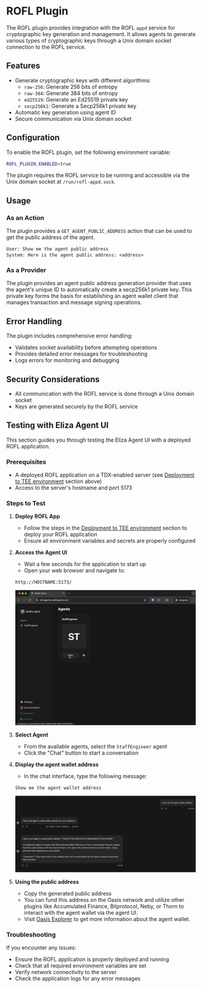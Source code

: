 # ROFL Plugin

The ROFL plugin provides integration with the ROFL `appd` service for cryptographic key generation and management. It allows agents to generate various types of cryptographic keys through a Unix domain socket connection to the ROFL service.

## Features

- Generate cryptographic keys with different algorithms:
  - `raw-256`: Generate 256 bits of entropy
  - `raw-384`: Generate 384 bits of entropy
  - `ed25519`: Generate an Ed25519 private key
  - `secp256k1`: Generate a Secp256k1 private key
- Automatic key generation using agent ID
- Secure communication via Unix domain socket

## Configuration

To enable the ROFL plugin, set the following environment variable:

```bash
ROFL_PLUGIN_ENABLED=true
```

The plugin requires the ROFL service to be running and accessible via the Unix domain socket at `/run/rofl-appd.sock`.

## Usage

### As an Action

The plugin provides a `GET_AGENT_PUBLIC_ADDRESS` action that can be used to get the public address of the agent.

```
User: Show me the agent public address
System: Here is the agent public address: <address>
```

### As a Provider

The plugin provides an agent public address generation provider that uses the agent's unique ID to automatically create a secp256k1 private key. This private key forms the basis for establishing an agent wallet client that manages transaction and message signing operations.

## Error Handling

The plugin includes comprehensive error handling:

- Validates socket availability before attempting operations
- Provides detailed error messages for troubleshooting
- Logs errors for monitoring and debugging

## Security Considerations

- All communication with the ROFL service is done through a Unix domain socket
- Keys are generated securely by the ROFL service

## Testing with Eliza Agent UI

This section guides you through testing the Eliza Agent UI with a deployed ROFL application.

### Prerequisites

- A deployed ROFL application on a TDX-enabled server (see [Deployment to TEE environment](/README.md#deployment-to-tee-environment) section above)
- Access to the server's hostname and port 5173

### Steps to Test

1. **Deploy ROFL App**

   - Follow the steps in the [Deployment to TEE environment](/README.md#deployment-to-tee-environment) section to deploy your ROFL application
   - Ensure all environment variables and secrets are properly configured

2. **Access the Agent UI**

   - Wait a few seconds for the application to start up
   - Open your web browser and navigate to:

   ```
   http://HOSTNAME:5173/
   ```

   ![Agent UI Login Screen](./docs/assets/agent-ui-login.png)

3. **Select Agent**

   - From the available agents, select the `StaffEngineer` agent
   - Click the "Chat" button to start a conversation

4. **Display the agent wallet address**

   - In the chat interface, type the following message:

   ```
   Show me the agent wallet address
   ```

   ![Chat Interface](./docs/assets/agent-public-address.png)

5. **Using the public address**
   - Copy the generated public address
   - You can fund this address on the Oasis network and utilize other plugins like Accumulated Finance, Bitprotocol, Neby, or Thorn to interact with the agent wallet via the agent UI.
   - Visit [Oasis Explorer](https://explorer.oasis.io/) to get more information about the agent wallet.

### Troubleshooting

If you encounter any issues:

- Ensure the ROFL application is properly deployed and running
- Check that all required environment variables are set
- Verify network connectivity to the server
- Check the application logs for any error messages
